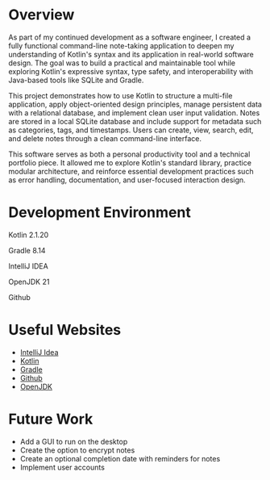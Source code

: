 # Overview

As part of my continued development as a software engineer, I created a fully functional command-line note-taking application to deepen my understanding of Kotlin's syntax and its application in real-world software design. The goal was to build a practical and maintainable tool while exploring Kotlin's expressive syntax, type safety, and interoperability with Java-based tools like SQLite and Gradle.

This project demonstrates how to use Kotlin to structure a multi-file application, apply object-oriented design principles, manage persistent data with a relational database, and implement clean user input validation. Notes are stored in a local SQLite database and include support for metadata such as categories, tags, and timestamps. Users can create, view, search, edit, and delete notes through a clean command-line interface.

This software serves as both a personal productivity tool and a technical portfolio piece. It allowed me to explore Kotlin's standard library, practice modular architecture, and reinforce essential development practices such as error handling, documentation, and user-focused interaction design.


# Development Environment

Kotlin 2.1.20

Gradle 8.14

IntelliJ IDEA

OpenJDK 21

Github

# Useful Websites

- [IntelliJ Idea](https://www.jetbrains.com/help/idea/getting-started.html)
- [Kotlin](https://kotlinlang.org/docs/home.html)
- [Gradle](https://kotlinlang.org/docs/home.html)
- [Github](https://docs.gradle.org/current/userguide/userguide.html)
- [OpenJDK](https://openjdk.org/)

# Future Work

- Add a GUI to run on the desktop
- Create the option to encrypt notes
- Create an optional completion date with reminders for notes 
- Implement user accounts 